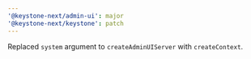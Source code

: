 ```yaml
---
'@keystone-next/admin-ui': major
'@keystone-next/keystone': patch
---
```


Replaced `system` argument to `createAdminUIServer` with `createContext`.
